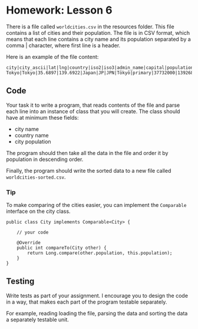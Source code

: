 # Homework: Lesson 6

There is a file called `worldcities.csv` in the resources folder. This file contains a list of cities and their population.
The file is in CSV format, which means that each line contains a city name and its population separated by a comma | character,
where first line is a header.

Here is an example of the file content:

```
city|city_ascii|lat|lng|country|iso2|iso3|admin_name|capital|population|id
Tokyo|Tokyo|35.6897|139.6922|Japan|JP|JPN|Tōkyō|primary|37732000|1392685764
```

## Code

Your task it to write a program, that reads contents of the file and parse each line into an instance of class that 
you will create. The class should have at minimum these fields:
 - city name
 - country name
 - city population


The program should then take all the data in the file and order it by population in descending order. 

Finally, the program should write the sorted data to a new file called `worldcities-sorted.csv`.

### Tip
To make comparing of the cities easier, you can implement the `Comparable` interface on the city class.

```
public class City implements Comparable<City> {
    
    // your code

    @Override
    public int compareTo(City other) {
        return Long.compare(other.population, this.population);
    }
}
```

## Testing

Write tests as part of your assignment. 
I encourage you to design the code in a way, that makes each part of the program testable separately.

For example, reading loading the file, parsing the data and sorting the data a separately testable unit. 

